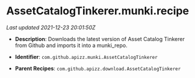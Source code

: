 # AssetCatalogTinkerer.munki.recipe

_Last updated 2021-12-23 20:01:50Z_

- **Description**: Downloads the latest version of Asset Catalog Tinkerer from Github and imports it into a munki_repo.

- **Identifier**: `com.github.apizz.munki.AssetCatalogTinkerer`

- **Parent Recipes**: `com.github.apizz.download.AssetCatalogTinkerer`
